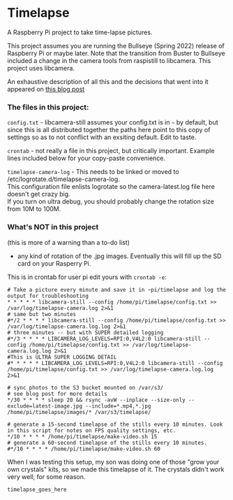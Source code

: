 # Timelapse

A Raspberry Pi project to take time-lapse pictures.

This project assumes you are running the Bullseye (Spring 2022) release of Raspberry Pi or maybe later.
Note that the transition from Buster to Bullseye included a change in the camera tools from raspistill to libcamera.
This project uses libcamera.

An exhaustive description of all this and the decisions that went into it appeared on [this blog post]()

### The files in this project:

`config.txt` - libcamera-still assumes your config.txt is in `~` by default, but since this is all distributed together
the paths here point to this copy of settings so as to not conflict with an exsiting default.  Edit to taste.

`crontab` - not really a file in this project, but critically important.  Example lines included below for your copy-paste convenience.

`timelapse-camera-log` - This needs to be linked or moved to /etc/logrotate.d/timelapse-camera-log.  
This configuration file enlists logrotate so the camera-latest.log file here doesn't get crazy big.  
If you turn on ultra debug, you should probably change the rotation size from 10M to 100M.


### What's NOT in this project
(this is more of a warning than a to-do list)
- any kind of rotation of the .jpg images.  Eventually this will fill up the SD card on your Rasperry Pi. 


This is in crontab for user pi edit yours with `crontab -e`:

```
# Take a picture every minute and save it in ~pi/timelapse and log the output for troubleshooting
* * * * * libcamera-still --config /home/pi/timelapse/config.txt >> /var/log/timelapse-camera.log 2>&1
# same but two minutes
#*/2 * * * * libcamera-still --config /home/pi/timelapse/config.txt >> /var/log/timelapse-camera.log.log 2>&1
# three minutes -- but with SUPER detailed logging
#*/3 * * * * LIBCAMERA_LOG_LEVELS=RPI:0,V4L2:0 libcamera-still --config /home/pi/timelapse/config.txt >> /var/log/timelapse-camera.log.log 2>&1
#This is ULTRA SUPER LOGGING DETAIL
#* * * * * LIBCAMERA_LOG_LEVELS=RPI:0,V4L2:0 libcamera-still --config /home/pi/timelapse/config.txt >> /var/log/timelapse-camera.log.log 2>&1

# sync photos to the S3 bucket mounted on /var/s3/
# see blog post for more details
*/30 * * * * sleep 20 && rsync -avW --inplace --size-only --exclude=latest-image.jpg --include=*.mp4,*.jpg /home/pi/timelapse/images/* /var/s3/timelapse/

# generate a 15-second timelapse of the stills every 10 minutes. Look in this script for notes on FPS quality settings, etc.
*/10 * * * * /home/pi/timelapse/make-video.sh 15
# generate a 60-second timelapse of the stills every 10 minutes.
#*/10 * * * * /home/pi/timelapse/make-video.sh 60
```

When I was testing this setup, my son was doing one of those "grow your own crystals" kits, so we made this timelapse of it.  The crystals didn't work very well, for some reason.

`timelapse_goes_here`
